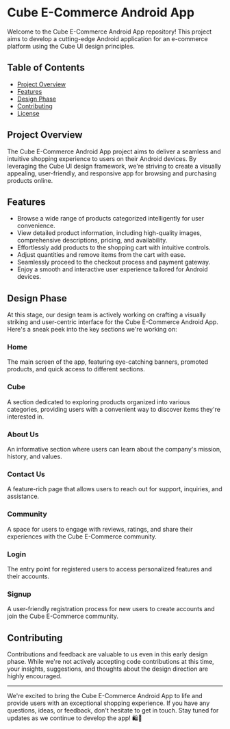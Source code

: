 # Cube E-Commerce Android App

Welcome to the Cube E-Commerce Android App repository! This project aims to develop a cutting-edge Android application for an e-commerce platform using the Cube UI design principles.

## Table of Contents

- [Project Overview](#project-overview)
- [Features](#features)
- [Design Phase](#design-phase)
- [Contributing](#contributing)
- [License](#license)

## Project Overview

The Cube E-Commerce Android App project aims to deliver a seamless and intuitive shopping experience to users on their Android devices. By leveraging the Cube UI design framework, we're striving to create a visually appealing, user-friendly, and responsive app for browsing and purchasing products online.

## Features

- Browse a wide range of products categorized intelligently for user convenience.
- View detailed product information, including high-quality images, comprehensive descriptions, pricing, and availability.
- Effortlessly add products to the shopping cart with intuitive controls.
- Adjust quantities and remove items from the cart with ease.
- Seamlessly proceed to the checkout process and payment gateway.
- Enjoy a smooth and interactive user experience tailored for Android devices.

## Design Phase

At this stage, our design team is actively working on crafting a visually striking and user-centric interface for the Cube E-Commerce Android App. Here's a sneak peek into the key sections we're working on:

### Home

The main screen of the app, featuring eye-catching banners, promoted products, and quick access to different sections.

### Cube

A section dedicated to exploring products organized into various categories, providing users with a convenient way to discover items they're interested in.

### About Us

An informative section where users can learn about the company's mission, history, and values.

### Contact Us

A feature-rich page that allows users to reach out for support, inquiries, and assistance.

### Community

A space for users to engage with reviews, ratings, and share their experiences with the Cube E-Commerce community.

### Login

The entry point for registered users to access personalized features and their accounts.

### Signup

A user-friendly registration process for new users to create accounts and join the Cube E-Commerce community.

## Contributing

Contributions and feedback are valuable to us even in this early design phase. While we're not actively accepting code contributions at this time, your insights, suggestions, and thoughts about the design direction are highly encouraged.



---

We're excited to bring the Cube E-Commerce Android App to life and provide users with an exceptional shopping experience. If you have any questions, ideas, or feedback, don't hesitate to get in touch. Stay tuned for updates as we continue to develop the app! 🛍️📱
